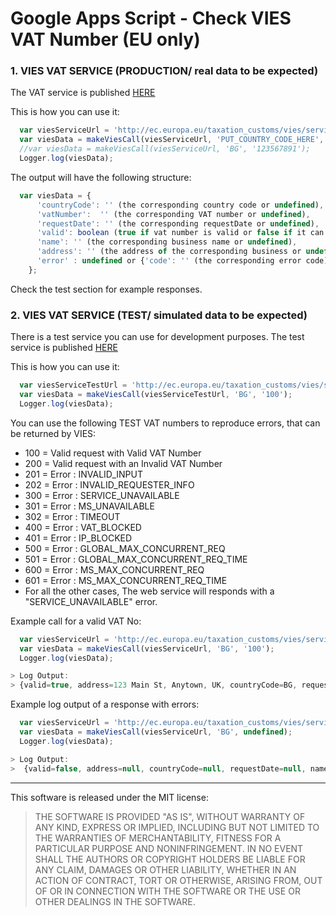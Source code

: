 # Google Apps Script - Check VIES VAT Number (EU only)

### 1. VIES VAT SERVICE (PRODUCTION/ real data to be expected)
The VAT service is published [HERE](http://ec.europa.eu/taxation_customs/vies/services/checkVatService)

This is how you can use it:
```javascript
  var viesServiceUrl = 'http://ec.europa.eu/taxation_customs/vies/services/checkVatTestService';
  var viesData = makeViesCall(viesServiceUrl, 'PUT_COUNTRY_CODE_HERE', 'PUT_VAT_NUMBER_HERE');
  //var viesData = makeViesCall(viesServiceUrl, 'BG', '123567891');
  Logger.log(viesData);
```
The output will have the following structure:
```javascript
  var viesData = {
      'countryCode': '' (the corresponding country code or undefined),
      'vatNumber':  '' (the corresponding VAT number or undefined),
      'requestDate': '' (the corresponding requestDate or undefined), 
      'valid': boolean (true if vat number is valid or false if it can not be found),
      'name': '' (the corresponding business name or undefined),
      'address': '' (the address of the corresponding business or undefined),,
      'error' : undefined or {'code': '' (the corresponding error code), 'message': '' (the corresponding message text)}
    };
```
Check the test section for example responses.

### 2. VIES VAT SERVICE (TEST/ simulated data to be expected)
There is a test service you can use for development purposes.
The test service is published [HERE](http://ec.europa.eu/taxation_customs/vies/services/checkVatTestService)

This is how you can use it:
```javascript
  var viesServiceTestUrl = 'http://ec.europa.eu/taxation_customs/vies/services/checkVatTestService';
  var viesData = makeViesCall(viesServiceTestUrl, 'BG', '100');
  Logger.log(viesData);
```

You can use the following TEST VAT numbers to reproduce errors, that can be returned by VIES:
* 100 = Valid request with Valid VAT Number 
* 200 = Valid request with an Invalid VAT Number 
* 201 = Error : INVALID_INPUT 
* 202 = Error : INVALID_REQUESTER_INFO 
* 300 = Error : SERVICE_UNAVAILABLE 
* 301 = Error : MS_UNAVAILABLE 
* 302 = Error : TIMEOUT 
* 400 = Error : VAT_BLOCKED 
* 401 = Error : IP_BLOCKED 
* 500 = Error : GLOBAL_MAX_CONCURRENT_REQ 
* 501 = Error : GLOBAL_MAX_CONCURRENT_REQ_TIME 
* 600 = Error : MS_MAX_CONCURRENT_REQ 
* 601 = Error : MS_MAX_CONCURRENT_REQ_TIME 
* For all the other cases, The web service will responds with a "SERVICE_UNAVAILABLE" error.

Example call for a valid VAT No:
```javascript
  var viesServiceUrl = 'http://ec.europa.eu/taxation_customs/vies/services/checkVatTestService';
  var viesData = makeViesCall(viesServiceUrl, 'BG', '100');
  Logger.log(viesData);

> Log Output:
> {valid=true, address=123 Main St, Anytown, UK, countryCode=BG, requestDate=2019-04-03+02:00, name=John Doe, error=null, vatNumber=100}
```
Example log output of a response with errors:
```javascript
  var viesServiceUrl = 'http://ec.europa.eu/taxation_customs/vies/services/checkVatTestService';
  var viesData = makeViesCall(viesServiceUrl, 'BG', undefined);
  Logger.log(viesData);

> Log Output:
>  {valid=false, address=null, countryCode=null, requestDate=null, name=null, error={code=CUSTOM_NO_VAT, message=No VAT Number specified}, vatNumber=null}
```


-----------
This software is released under the MIT license:

>THE SOFTWARE IS PROVIDED "AS IS", WITHOUT WARRANTY OF ANY KIND, EXPRESS OR
>IMPLIED, INCLUDING BUT NOT LIMITED TO THE WARRANTIES OF MERCHANTABILITY,
>FITNESS FOR A PARTICULAR PURPOSE AND NONINFRINGEMENT. IN NO EVENT SHALL THE
>AUTHORS OR COPYRIGHT HOLDERS BE LIABLE FOR ANY CLAIM, DAMAGES OR OTHER
>LIABILITY, WHETHER IN AN ACTION OF CONTRACT, TORT OR OTHERWISE, ARISING FROM,
>OUT OF OR IN CONNECTION WITH THE SOFTWARE OR THE USE OR OTHER DEALINGS IN THE
>SOFTWARE.